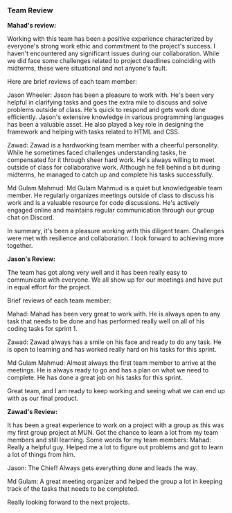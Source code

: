 ### Team Review

**Mahad's review:**

Working with this team has been a positive experience characterized by everyone's strong work ethic and commitment to the project's success. I haven't encountered any significant issues during our collaboration. While we did face some challenges related to project deadlines coinciding with midterms, these were situational and not anyone's fault.

Here are brief reviews of each team member:

Jason Wheeler:
Jason has been a pleasure to work with. He's been very helpful in clarifying tasks and goes the extra mile to discuss and solve problems outside of class. He's quick to respond and gets work done efficiently. Jason's extensive knowledge in various programming languages has been a valuable asset. He also played a key role in designing the framework and helping with tasks related to HTML and CSS.

Zawad:
Zawad is a hardworking team member with a cheerful personality. While he sometimes faced challenges understanding tasks, he compensated for it through sheer hard work. He's always willing to meet outside of class for collaborative work. Although he fell behind a bit during midterms, he managed to catch up and complete his tasks successfully.

Md Gulam Mahmud:
Md Gulam Mahmud is a quiet but knowledgeable team member. He regularly organizes meetings outside of class to discuss his work and is a valuable resource for code discussions. He's actively engaged online and maintains regular communication through our group chat on Discord.

In summary, it's been a pleasure working with this diligent team. Challenges were met with resilience and collaboration. I look forward to achieving more together.

**Jason's Review:**

The team has got along very well and it has been really easy to communicate with everyone. We all show up for our meetings and have put in equal effort for the project.

Brief reviews of each team member:

Mahad:
Mahad has been very great to work with. He is always open to any task that needs to be done and has performed really well on all of his coding tasks for sprint 1.

Zawad:
Zawad always has a smile on his face and ready to do any task. He is open to learning and has worked really hard on his tasks for this sprint.

Md Gulam Mahmud:
Almost always the first team member to arrive at the meetings. He is always ready to go and has a plan on what we need to complete. He has done a great job on his tasks for this sprint.

Great team, and I am ready to keep working and seeing what we can end up with as our final product.

**Zawad's Review:**

It has been a great experience to work on a project with a group as this was my first group project at MUN. Got the chance to learn a lot from my team members and still learning. 
Some words for my team members:
Mahad:
Really a helpful guy. Helped me a lot to figure out problems and got to learn a lot of things from him.

Jason:
The Chief! Always gets everything done and leads the way.

Md Gulam:
A great meeting organizer and helped the group a lot in keeping track of the tasks that needs to be completed.

Really looking forward to the next projects.